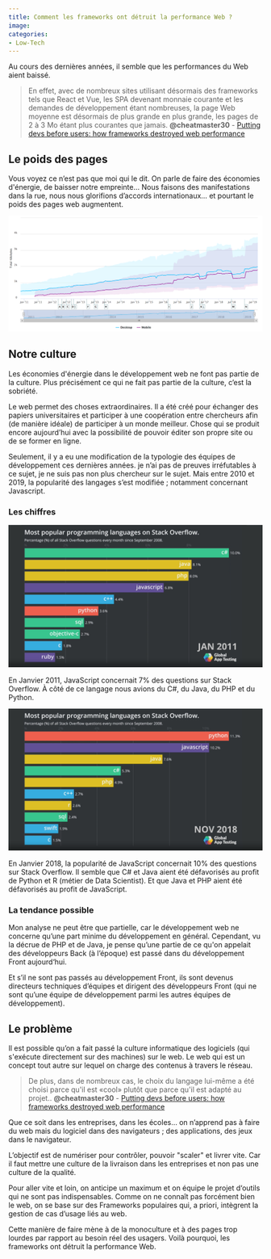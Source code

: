 ```yaml
---
title: Comment les frameworks ont détruit la performance Web ?
image: 
categories:
- Low-Tech
---
```


Au cours des dernières années, il semble que les performances du Web aient baissé.

> En effet, avec de nombreux sites utilisant désormais des frameworks tels que React et Vue, les SPA devenant monnaie courante et les demandes de développement étant nombreuses, la page Web moyenne est désormais de plus grande en plus grande, les pages de 2 à 3 Mo étant plus courantes que jamais.
**@cheatmaster30** - [Putting devs before users: how frameworks destroyed web performance](https://uxdesign.cc/putting-devs-before-users-how-frameworks-destroyed-web-performance-6b2c2a506aab)

## Le poids des pages

Vous voyez ce n’est pas que moi qui le dit. On parle de faire des économies d'énergie, de baisser notre empreinte… Nous faisons des manifestations dans la rue, nous nous glorifions d’accords internationaux… et pourtant le poids des pages web augmentent.

![Http Archive page weight 2010 2019](/assets/http-archive-page-weight-2010-2019.png)

## Notre culture

Les économies d'énergie dans le développement web ne font pas partie de la culture. Plus précisément ce qui ne fait pas partie de la culture, c’est la sobriété.

Le web permet des choses extraordinaires. Il a été créé pour échanger des papiers universitaires et participer à une coopération entre chercheurs afin (de manière idéale) de participer à un monde meilleur. Chose qui se produit encore aujourd’hui avec la possibilité de pouvoir éditer son propre site ou de se former en ligne.

Seulement, il y a eu une modification de la typologie des équipes de développement ces dernières années. je n’ai pas de preuves irréfutables à ce sujet, je ne suis pas non plus chercheur sur le sujet. Mais entre 2010 et 2019, la popularité des langages s’est modifiée ; notamment concernant Javascript.

### Les chiffres

![Popularité des langages informatiques janvier 2011](/assets/langage-populaire-janvier-2011.png)

En Janvier 2011, JavaScript concernait 7% des questions sur Stack Overflow. À côté de ce langage nous avions du C#, du Java, du PHP et du Python.

![Popularité des langages informatiques novembre 2018](/assets/langage-populaire-novembre-2018.png)

En Janvier 2018, la popularité de JavaScript concernait 10% des questions sur Stack Overflow. Il semble que C# et Java aient été défavorisés au profit de Python et R (métier de Data Scientist). Et que Java et PHP aient été défavorisés au profit de JavaScript.

### La tendance possible

Mon analyse ne peut être que partielle, car le développement web ne concerne qu’une part minime du développement en général. Cependant, vu la décrue de PHP et de Java, je pense qu’une partie de ce qu'on appelait des développeurs Back (à l’époque) est passé dans du développement Front aujourd‘hui.

Et s’il ne sont pas passés au développement Front, ils sont devenus directeurs techniques d’équipes et dirigent des développeurs Front (qui ne sont qu’une équipe de développement parmi les autres équipes de développement).

## Le problème

Il est possible qu’on a fait passé la culture informatique des logiciels (qui s'exécute directement sur des machines) sur le web. Le web qui est un concept tout autre sur lequel on charge des contenus à travers le réseau.

> De plus, dans de nombreux cas, le choix du langage lui-même a été choisi parce qu'il est «cool» plutôt que parce qu'il est adapté au projet..
**@cheatmaster30** - [Putting devs before users: how frameworks destroyed web performance](https://uxdesign.cc/putting-devs-before-users-how-frameworks-destroyed-web-performance-6b2c2a506aab)

Que ce soit dans les entreprises, dans les écoles… on n’apprend pas à faire du web mais du logiciel dans des navigateurs ; des applications, des jeux dans le navigateur.

L’objectif est de numériser pour contrôler, pouvoir "scaler" et livrer vite. Car il faut mettre une culture de la livraison dans les entreprises et non pas une culture de la qualité.

Pour aller vite et loin, on anticipe un maximum et on équipe le projet d‘outils qui ne sont pas indispensables. Comme on ne connaît pas forcément bien le web, on se base sur des Frameworks populaires qui, a priori, intègrent la gestion de cas d’usage liés au web.

Cette manière de faire mène à de la monoculture et à des pages trop lourdes par rapport au besoin réel des usagers. Voilà pourquoi, les frameworks ont détruit la performance Web.


